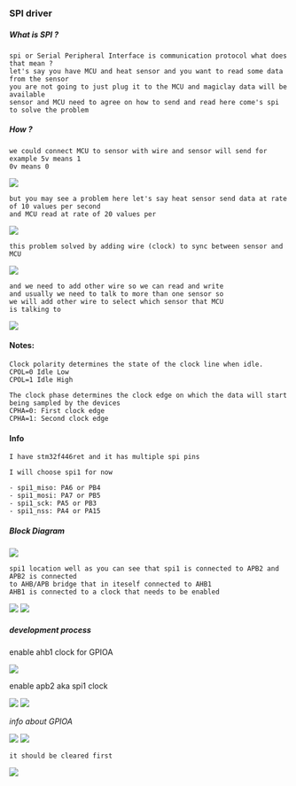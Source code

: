 ### SPI driver

##### What is SPI ?

```
spi or Serial Peripheral Interface is communication protocol what does that mean ?
let's say you have MCU and heat sensor and you want to read some data from the sensor
you are not going to just plug it to the MCU and magiclay data will be available
sensor and MCU need to agree on how to send and read here come's spi to solve the problem
```

##### How ?

```
we could connect MCU to sensor with wire and sensor will send for example 5v means 1
0v means 0
```

![](./pics/spi_protocol_construct.png)

````
but you may see a problem here let's say heat sensor send data at rate of 10 values per second
and MCU read at rate of 20 values per
````

![](./pics/spi_timing_problem.jpg)

```
this problem solved by adding wire (clock) to sync between sensor and MCU
```

![](./pics/spi_clock.png)

```
and we need to add other wire so we can read and write
and usually we need to talk to more than one sensor so 
we will add other wire to select which sensor that MCU
is talking to
```

![](./pics/spi_theory_done.png)


#### Notes:

```
Clock polarity determines the state of the clock line when idle.
CPOL=0 Idle Low
CPOL=1 Idle High
```

````
The clock phase determines the clock edge on which the data will start
being sampled by the devices
CPHA=0: First clock edge
CPHA=1: Second clock edge
````

#### Info

```
I have stm32f446ret and it has multiple spi pins

I will choose spi1 for now

- spi1_miso: PA6 or PB4
- spi1_mosi: PA7 or PB5
- spi1_sck: PA5 or PB3
- spi1_nss: PA4 or PA15

```

##### Block Diagram

![](./pics/block_diagram.png)

````
spi1 location well as you can see that spi1 is connected to APB2 and APB2 is connected
to AHB/APB bridge that in iteself connected to AHB1
AHB1 is connected to a clock that needs to be enabled
````

![](./pics/block_diagram_spi1.png)
![](./pics/why_enable_clocks.png)

##### development process

enable ahb1 clock for GPIOA

![](./pics/enable_gpio_clock.png)

enable apb2 aka spi1 clock

![](./pics/enable_apb2_spi_clock.png)
![](./pics/enable_apb2_spi_clock_set.png)


*info about GPIOA*

![](./pics/set_gpioa.png)
![](./pics/set_gpioa_moder.png)

```
it should be cleared first
```
![](./pics/clear_gpioa_moder.png)
